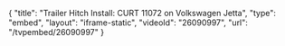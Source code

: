 {
    "title": "Trailer Hitch Install: CURT 11072 on Volkswagen Jetta",
    "type": "embed",
    "layout": "iframe-static",
    "videoId": "26090997",
    "url": "\/tvpembed\/26090997"
}